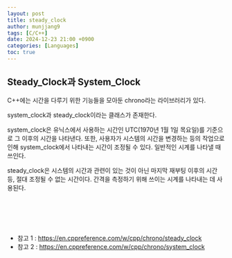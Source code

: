 ```yaml
---
layout: post
title: steady_clock
author: munjjang9
tags: [C/C++]
date: 2024-12-23 21:00 +0900
categories: [Languages]
toc: true
---
```


## Steady_Clock과 System_Clock

C++에는 시간을 다루기 위한 기능들을 모아둔 chrono라는 라이브러리가 있다.

system_clock과 steady_clock이라는 클래스가 존재한다.

system_clock은 유닉스에서 사용하는 시간인 UTC(1970년 1월 1일 목요일)를 기준으로 그 이후의 시간을 나타낸다. 또한, 사용자가 시스템의 시간을 변경하는 등의 작업으로 인해 system_clock에서 나타내는 시간이 조정될 수 있다. 일반적인 시계를 나타낼 때 쓰인다.

steady_clock은 시스템의 시간과 관련이 있는 것이 아닌 마지막 재부팅 이후의 시간 등, 절대 조정될 수 없는 시간이다. 간격을 측정하기 위해 쓰이는 시계를 나타내는 데 사용된다.

<br>
<br>
<br>
<br>

- 참고 1 : https://en.cppreference.com/w/cpp/chrono/steady_clock
- 참고 2 : https://en.cppreference.com/w/cpp/chrono/system_clock